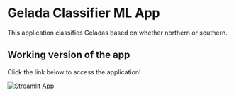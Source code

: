 # Gelada Classifier ML App

This application classifies Geladas based on whether northern or southern.

## Working version of the app
Click the link below to access the application!

[![Streamlit App](https://static.streamlit.io/badges/streamlit_badge_black_white.svg)](https://gelada-classifier.streamlit.app/)
